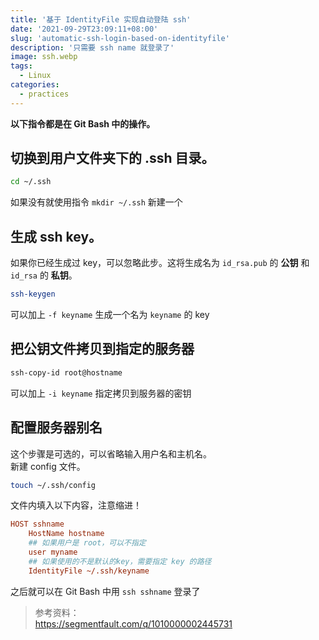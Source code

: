 ```yaml
---
title: '基于 IdentityFile 实现自动登陆 ssh'
date: '2021-09-29T23:09:11+08:00'
slug: 'automatic-ssh-login-based-on-identityfile'
description: '只需要 ssh name 就登录了'
image: ssh.webp
tags:
  - Linux
categories:
  - practices
---
```


**以下指令都是在 Git Bash 中的操作。**

## 切换到用户文件夹下的 .ssh 目录。

```bash
cd ~/.ssh
```

如果没有就使用指令 `mkdir ~/.ssh` 新建一个

## 生成 ssh key。

如果你已经生成过 key，可以忽略此步。这将生成名为 `id_rsa.pub` 的 **公钥** 和 `id_rsa` 的 **私钥**。

```bash
ssh-keygen
```

可以加上 `-f keyname` 生成一个名为 `keyname` 的 key

## 把公钥文件拷贝到指定的服务器

```bash
ssh-copy-id root@hostname
```

可以加上 `-i keyname` 指定拷贝到服务器的密钥

## 配置服务器别名

这个步骤是可选的，可以省略输入用户名和主机名。  
新建 config 文件。

```bash
touch ~/.ssh/config
```

文件内填入以下内容，注意缩进！

```ini
HOST sshname
    HostName hostname
    ## 如果用户是 root，可以不指定
    user myname
    ## 如果使用的不是默认的key，需要指定 key 的路径
    IdentityFile ~/.ssh/keyname
```

之后就可以在 Git Bash 中用 `ssh sshname` 登录了

> 参考资料：  
> https://segmentfault.com/q/1010000002445731
